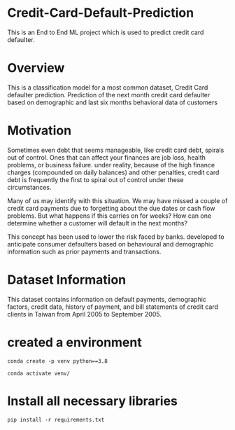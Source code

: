 # Credit-Card-Default-Prediction
This is an End to End ML project which is used to predict credit card defaulter.

# Overview
This is a classification model for a most common dataset, Credit Card defaulter prediction. Prediction of the next month credit card defaulter based on demographic and last six months behavioral data of customers

# Motivation
Sometimes even debt that seems manageable, like credit card debt, spirals out of control. Ones that can affect your finances are job loss, health problems, or business failure. under reality, because of the high finance charges (compounded on daily balances) and other penalties, credit card debt is frequently the first to spiral out of control under these circumstances.

Many of us may identify with this situation. We may have missed a couple of credit card payments due to forgetting about the due dates or cash flow problems. But what happens if this carries on for weeks? How can one determine whether a customer will default in the next months?


This concept has been used to lower the risk faced by banks. developed to anticipate consumer defaulters based on behavioural and demographic information such as prior payments and transactions.

# Dataset Information
This dataset contains information on default payments, demographic factors, credit data, history of payment, and bill statements of credit card clients in Taiwan from April 2005 to September 2005.

# created a environment
```
conda create -p venv python==3.8

conda activate venv/
```
# Install all necessary libraries
```
pip install -r requirements.txt
```